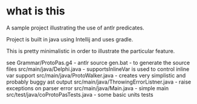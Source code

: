 # what is this

A sample project illustrating the use of antlr predicates. 

Project is built in java using Intellij and uses gradle.

This is pretty minimalistic in order to illustrate the particular feature.

see Grammar/ProtoPas.g4 - antlr source
    gen.bat - to generate the source files
    src/main/java/Delphi.java - supportsInlineVar is used to control inline var support
    src/main/java/ProtoWalker.java - creates very simplistic and probably buggy ast output
    src/main/java/ThrowingErrorListner.java - raise exceptions on parser error
    src/main/java/Main.java - simple main
    src/test/java/coProtoPasTests.java - some basic units tests
